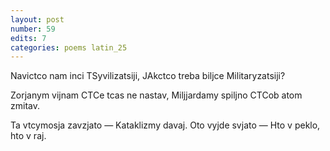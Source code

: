 ```yaml
---
layout: post
number: 59
edits: 7
categories: poems latin_25
---
```


Navictco nam inci
TSyvilizatsiji,
JAkctco treba biljce
Militaryzatsiji?

Zorjanym vijnam 
CTCe tcas ne nastav,
Miljjardamy spiljno
CTCob atom zmitav.

Ta vtcymosja zavzjato — 
Kataklizmy davaj. 
Oto vyjde svjato —
Hto v peklo, hto v raj.

